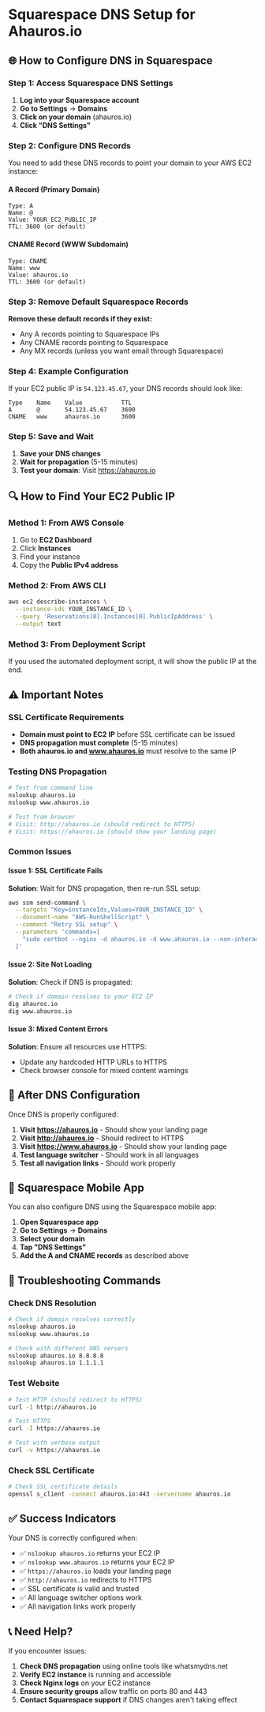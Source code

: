 # Squarespace DNS Setup for Ahauros.io

## 🌐 How to Configure DNS in Squarespace

### Step 1: Access Squarespace DNS Settings

1. **Log into your Squarespace account**
2. **Go to Settings** → **Domains**
3. **Click on your domain** (ahauros.io)
4. **Click "DNS Settings"**

### Step 2: Configure DNS Records

You need to add these DNS records to point your domain to your AWS EC2 instance:

#### A Record (Primary Domain)
```
Type: A
Name: @
Value: YOUR_EC2_PUBLIC_IP
TTL: 3600 (or default)
```

#### CNAME Record (WWW Subdomain)
```
Type: CNAME
Name: www
Value: ahauros.io
TTL: 3600 (or default)
```

### Step 3: Remove Default Squarespace Records

**Remove these default records if they exist:**
- Any A records pointing to Squarespace IPs
- Any CNAME records pointing to Squarespace
- Any MX records (unless you want email through Squarespace)

### Step 4: Example Configuration

If your EC2 public IP is `54.123.45.67`, your DNS records should look like:

```
Type    Name    Value           TTL
A       @       54.123.45.67    3600
CNAME   www     ahauros.io      3600
```

### Step 5: Save and Wait

1. **Save your DNS changes**
2. **Wait for propagation** (5-15 minutes)
3. **Test your domain**: Visit https://ahauros.io

## 🔍 How to Find Your EC2 Public IP

### Method 1: From AWS Console
1. Go to **EC2 Dashboard**
2. Click **Instances**
3. Find your instance
4. Copy the **Public IPv4 address**

### Method 2: From AWS CLI
```bash
aws ec2 describe-instances \
  --instance-ids YOUR_INSTANCE_ID \
  --query 'Reservations[0].Instances[0].PublicIpAddress' \
  --output text
```

### Method 3: From Deployment Script
If you used the automated deployment script, it will show the public IP at the end.

## ⚠️ Important Notes

### SSL Certificate Requirements
- **Domain must point to EC2 IP** before SSL certificate can be issued
- **DNS propagation must complete** (5-15 minutes)
- **Both ahauros.io and www.ahauros.io** must resolve to the same IP

### Testing DNS Propagation
```bash
# Test from command line
nslookup ahauros.io
nslookup www.ahauros.io

# Test from browser
# Visit: http://ahauros.io (should redirect to HTTPS)
# Visit: https://ahauros.io (should show your landing page)
```

### Common Issues

#### Issue 1: SSL Certificate Fails
**Solution**: Wait for DNS propagation, then re-run SSL setup:
```bash
aws ssm send-command \
  --targets "Key=instanceIds,Values=YOUR_INSTANCE_ID" \
  --document-name "AWS-RunShellScript" \
  --comment "Retry SSL setup" \
  --parameters 'commands=[
    "sudo certbot --nginx -d ahauros.io -d www.ahauros.io --non-interactive --agree-tos --email admin@ahauros.io --redirect"
  ]'
```

#### Issue 2: Site Not Loading
**Solution**: Check if DNS is propagated:
```bash
# Check if domain resolves to your EC2 IP
dig ahauros.io
dig www.ahauros.io
```

#### Issue 3: Mixed Content Errors
**Solution**: Ensure all resources use HTTPS:
- Update any hardcoded HTTP URLs to HTTPS
- Check browser console for mixed content warnings

## 🚀 After DNS Configuration

Once DNS is properly configured:

1. **Visit https://ahauros.io** - Should show your landing page
2. **Visit http://ahauros.io** - Should redirect to HTTPS
3. **Visit https://www.ahauros.io** - Should show your landing page
4. **Test language switcher** - Should work in all languages
5. **Test all navigation links** - Should work properly

## 📱 Squarespace Mobile App

You can also configure DNS using the Squarespace mobile app:
1. **Open Squarespace app**
2. **Go to Settings** → **Domains**
3. **Select your domain**
4. **Tap "DNS Settings"**
5. **Add the A and CNAME records** as described above

## 🔧 Troubleshooting Commands

### Check DNS Resolution
```bash
# Check if domain resolves correctly
nslookup ahauros.io
nslookup www.ahauros.io

# Check with different DNS servers
nslookup ahauros.io 8.8.8.8
nslookup ahauros.io 1.1.1.1
```

### Test Website
```bash
# Test HTTP (should redirect to HTTPS)
curl -I http://ahauros.io

# Test HTTPS
curl -I https://ahauros.io

# Test with verbose output
curl -v https://ahauros.io
```

### Check SSL Certificate
```bash
# Check SSL certificate details
openssl s_client -connect ahauros.io:443 -servername ahauros.io
```

## ✅ Success Indicators

Your DNS is correctly configured when:
- ✅ `nslookup ahauros.io` returns your EC2 IP
- ✅ `nslookup www.ahauros.io` returns your EC2 IP
- ✅ `https://ahauros.io` loads your landing page
- ✅ `http://ahauros.io` redirects to HTTPS
- ✅ SSL certificate is valid and trusted
- ✅ All language switcher options work
- ✅ All navigation links work properly

## 📞 Need Help?

If you encounter issues:
1. **Check DNS propagation** using online tools like whatsmydns.net
2. **Verify EC2 instance** is running and accessible
3. **Check Nginx logs** on your EC2 instance
4. **Ensure security groups** allow traffic on ports 80 and 443
5. **Contact Squarespace support** if DNS changes aren't taking effect

